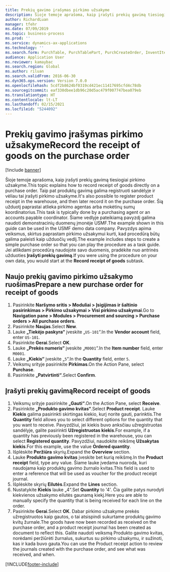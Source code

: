 ```yaml
---
title: Prekių gavimo įrašymas pirkimo užsakyme
description: Šioje temoje aprašoma, kaip įrašyti prekių gavimą tiesiogiai pirkimo užsakyme.
author: RichardLuan
manager: tfehr
ms.date: 07/09/2019
ms.topic: business-process
ms.prod: ''
ms.service: dynamics-ax-applications
ms.technology: ''
ms.search.form: PurchTable, PurchTablePart, PurchCreateOrder, InventItemIdLookupPurchase, PurchEditLines
audience: Application User
ms.reviewer: kamaybac
ms.search.region: Global
ms.author: riluan
ms.search.validFrom: 2016-06-30
ms.dyn365.ops.version: Version 7.0.0
ms.openlocfilehash: 5cdf2b8624bf0319cd421ec11417695cfd4c78db
ms.sourcegitcommit: eaf330dbee1db96c20d5ac479f007747bea079eb
ms.translationtype: HT
ms.contentlocale: lt-LT
ms.lasthandoff: 02/15/2021
ms.locfileid: "5244092"
---
```

# <a name="record-the-receipt-of-goods-on-the-purchase-order"></a><span data-ttu-id="9a8ab-103">Prekių gavimo įrašymas pirkimo užsakyme</span><span class="sxs-lookup"><span data-stu-id="9a8ab-103">Record the receipt of goods on the purchase order</span></span>

[!include [banner](../../includes/banner.md)]

<span data-ttu-id="9a8ab-104">Šioje temoje aprašoma, kaip įrašyti prekių gavimą tiesiogiai pirkimo užsakyme.</span><span class="sxs-lookup"><span data-stu-id="9a8ab-104">This topic explains how to record receipt of goods directly on a purchase order.</span></span> <span data-ttu-id="9a8ab-105">Taip pat produktų gavimą galima registruoti sandėlyje ir vėliau tai įrašyti pirkimo užsakyme.</span><span class="sxs-lookup"><span data-stu-id="9a8ab-105">It's also possible to register product receipt in the warehouse, and then later record it on the purchase order.</span></span> <span data-ttu-id="9a8ab-106">Šią užduotį paprastai atlieka pirkimo agentas arba mokėtinų sumų koordinatorius.</span><span class="sxs-lookup"><span data-stu-id="9a8ab-106">This task is typically done by a purchasing agent or an accounts payable coordinator.</span></span> <span data-ttu-id="9a8ab-107">Šiame vedlyje pateikiamą pavyzdį galima naudoti demonstracinių duomenų įmonėje USMF.</span><span class="sxs-lookup"><span data-stu-id="9a8ab-107">The example shown in this guide can be used in the USMF demo data company.</span></span> <span data-ttu-id="9a8ab-108">Pavyzdys apima veiksmus, skirtus paprastam pirkimo užsakymui kurti, kad procedūrą būtų galima paleisti kaip užduočių vedlį.</span><span class="sxs-lookup"><span data-stu-id="9a8ab-108">The example includes steps to create a simple purchase order so that you can play the procedure as a task guide.</span></span> <span data-ttu-id="9a8ab-109">Jei atlikdami procedūrą naudojote savo duomenis, pradėkite nuo antrinės užduoties **Įrašyti prekių gavimą**.</span><span class="sxs-lookup"><span data-stu-id="9a8ab-109">If you were using the procedure on your own data, you would start at the **Record receipt of goods** subtask.</span></span>


## <a name="prepare-a-new-purchase-order-for-receipt-of-goods"></a><span data-ttu-id="9a8ab-110">Naujo prekių gavimo pirkimo užsakymo ruošimas</span><span class="sxs-lookup"><span data-stu-id="9a8ab-110">Prepare a new purchase order for receipt of goods</span></span>
1. <span data-ttu-id="9a8ab-111">Pasirinkite **Naršymo sritis > Moduliai > Įsigijimas ir šaltinio pasirinkimas > Pirkimo užsakymai > Visi pirkimo užsakymai**.</span><span class="sxs-lookup"><span data-stu-id="9a8ab-111">Go to **Navigation pane > Modules > Procurement and sourcing > Purchase orders > All purchase orders**.</span></span>
2. <span data-ttu-id="9a8ab-112">Pasirinkite **Naujas**.</span><span class="sxs-lookup"><span data-stu-id="9a8ab-112">Select **New**.</span></span>
3. <span data-ttu-id="9a8ab-113">Lauke **„Tiekėjo paskyra“** įveskite „`US-101`“.</span><span class="sxs-lookup"><span data-stu-id="9a8ab-113">In the **Vendor account** field, enter `US-101`.</span></span>
4. <span data-ttu-id="9a8ab-114">Pasirinkite **Gerai**.</span><span class="sxs-lookup"><span data-stu-id="9a8ab-114">Select **OK**.</span></span>
5. <span data-ttu-id="9a8ab-115">Lauke **„Prekės numeris“** įveskite „`M0001`“.</span><span class="sxs-lookup"><span data-stu-id="9a8ab-115">In the **Item number** field, enter `M0001`.</span></span>
6. <span data-ttu-id="9a8ab-116">Lauke **„Kiekis“** įveskite „`5`“.</span><span class="sxs-lookup"><span data-stu-id="9a8ab-116">In the **Quantity** field, enter `5`.</span></span>
7. <span data-ttu-id="9a8ab-117">Veiksmų srityje pasirinkite **Pirkimas**.</span><span class="sxs-lookup"><span data-stu-id="9a8ab-117">On the Action Pane, select **Purchase**.</span></span>
8. <span data-ttu-id="9a8ab-118">Pasirinkite **„Patvirtinti“**.</span><span class="sxs-lookup"><span data-stu-id="9a8ab-118">Select **Confirm**.</span></span>

## <a name="record-receipt-of-goods"></a><span data-ttu-id="9a8ab-119">Įrašyti prekių gavimą</span><span class="sxs-lookup"><span data-stu-id="9a8ab-119">Record receipt of goods</span></span>
1. <span data-ttu-id="9a8ab-120">Veiksmų srityje pasirinkite **„Gauti“**.</span><span class="sxs-lookup"><span data-stu-id="9a8ab-120">On the Action Pane, select **Receive**.</span></span>
2. <span data-ttu-id="9a8ab-121">Pasirinkite **„Produkto gavimo kvitas“**.</span><span class="sxs-lookup"><span data-stu-id="9a8ab-121">Select **Product receipt**.</span></span> <span data-ttu-id="9a8ab-122">Lauke **Kiekis** galima pasirinkti skirtingas kiekio, kurį norite gauti, parinktis.</span><span class="sxs-lookup"><span data-stu-id="9a8ab-122">The **Quantity** field allows you to select different options for the quantity that you want to receive.</span></span> <span data-ttu-id="9a8ab-123">Pavyzdžiui, jei kiekis buvo anksčiau užregistruotas sandėlyje, galite pasirinkti **Užregistruotas kiekis**.</span><span class="sxs-lookup"><span data-stu-id="9a8ab-123">For example, if a quantity has previously been registered in the warehouse, you can select **Registered quantity**.</span></span> <span data-ttu-id="9a8ab-124">Pavyzdžiui, naudokite reikšmę **Užsakytas kiekis**.</span><span class="sxs-lookup"><span data-stu-id="9a8ab-124">For this example, use the value **Ordered quantity**.</span></span>
3. <span data-ttu-id="9a8ab-125">Išplėskite **Peržiūra** skyrių.</span><span class="sxs-lookup"><span data-stu-id="9a8ab-125">Expand the **Overview** section.</span></span>
4. <span data-ttu-id="9a8ab-126">Lauke **Produkto gavimo kvitas** įveskite bet kurią reikšmę.</span><span class="sxs-lookup"><span data-stu-id="9a8ab-126">In the **Product receipt** field, type any value.</span></span> <span data-ttu-id="9a8ab-127">Šiame lauke įvedama nuoroda, kuri naudojama kaip produktų gavimo žurnalo kvitas.</span><span class="sxs-lookup"><span data-stu-id="9a8ab-127">This field is used to enter a reference that will be used as voucher for the product receipt journal.</span></span>  
5. <span data-ttu-id="9a8ab-128">Išplėskite skyrių **Eilutės**.</span><span class="sxs-lookup"><span data-stu-id="9a8ab-128">Expand the **Lines** section.</span></span>
6. <span data-ttu-id="9a8ab-129">Nustatykite **Kiekis** lauke „4“.</span><span class="sxs-lookup"><span data-stu-id="9a8ab-129">Set **Quantity** to '4'.</span></span> <span data-ttu-id="9a8ab-130">Čia galite patys nurodyti kiekvienos užsakymo eilutės gaunamą kiekį.</span><span class="sxs-lookup"><span data-stu-id="9a8ab-130">Here you are able to manually specify the quantity that is being received for each line on the order.</span></span>  
7. <span data-ttu-id="9a8ab-131">Pasirinkite **Gerai**.</span><span class="sxs-lookup"><span data-stu-id="9a8ab-131">Select **OK**.</span></span> <span data-ttu-id="9a8ab-132">Dabar pirkimo užsakyme prekės užregistruotos kaip gautos, o tai atsispindi sukurtame produktų gavimo kvitų žurnale.</span><span class="sxs-lookup"><span data-stu-id="9a8ab-132">The goods have now been recorded as received on the purchase order, and a product receipt journal has been created as document to reflect this.</span></span> <span data-ttu-id="9a8ab-133">Galite naudoti veiksmą Produkto gavimo kvitas, norėdami peržiūrėti žurnalus, sukurtus su pirkimo užsakymu, ir sužinoti, kas ir kada buvo gauta.</span><span class="sxs-lookup"><span data-stu-id="9a8ab-133">You can use the Product receipt action to review the journals created with the purchase order, and see what was received, and when.</span></span>  



[!INCLUDE[footer-include](../../../includes/footer-banner.md)]
